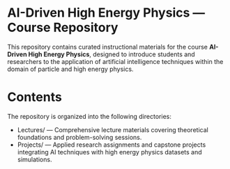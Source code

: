 # AI-Driven High Energy Physics — Course Repository

This repository contains curated instructional materials for the course **AI-Driven High Energy Physics**, designed to introduce students and researchers to the application of artificial intelligence techniques within the domain of particle and high energy physics.

# Contents
The repository is organized into the following directories:
* Lectures/ — Comprehensive lecture materials covering theoretical foundations and problem-solving sessions.
* Projects/ — Applied research assignments and capstone projects integrating AI techniques with high energy physics datasets and simulations.